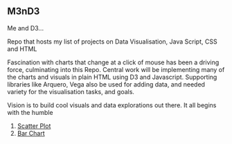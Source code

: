 
## M3nD3
Me and D3... 

Repo that hosts my list of projects on Data Visualisation, Java Script, CSS and HTML

Fascination with charts that change at a click of mouse has been a driving force, culminating into this Repo. Central work will be implementing 
many of the charts and visuals in plain HTML using D3 and Javascript. Supporting libraries like Arquero, Vega also be used for adding data, and 
needed variety for the visualisation tasks, and goals.

Vision is to build cool visuals and data explorations out there. It all begins with the humble

1. [Scatter Plot](https://raw.githubusercontent.com/Kamalabot/M3nD3/main/ScatterPlot.html)
2. [Bar Chart](https://raw.githubusercontent.com/Kamalabot/M3nD3/main/barChart.html)